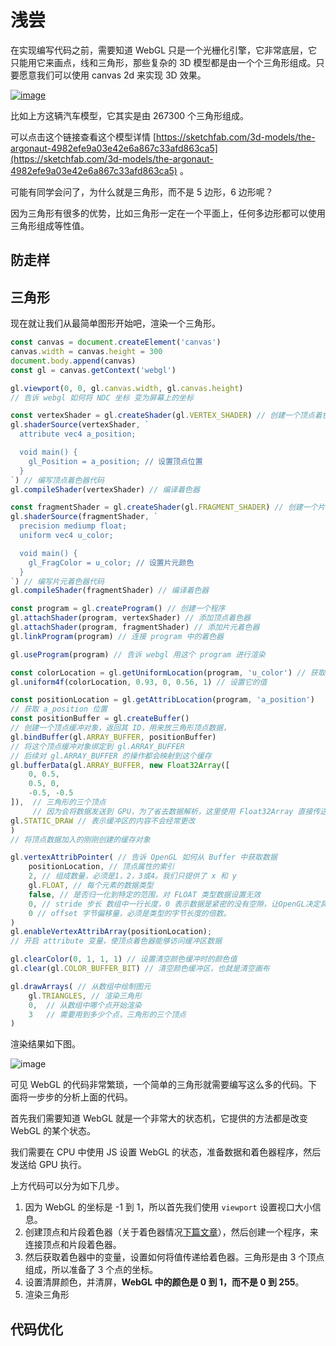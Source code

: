 # 浅尝

在实现编写代码之前，需要知道 WebGL 只是一个光栅化引擎，它非常底层，它只能用它来画点，线和三角形，那些复杂的 3D 模型都是由一个个三角形组成。只要愿意我们可以使用 canvas 2d 来实现 3D 效果。

[![image](https://user-images.githubusercontent.com/25923128/120994009-ad46b680-c7b6-11eb-82cf-9fed33463719.png)](https://sketchfab.com/3d-models/the-argonaut-4982efe9a03e42e6a867c33afd863ca5)

比如上方这辆汽车模型，它其实是由 267300 个三角形组成。

可以点击这个链接查看这个模型详情 [https://sketchfab.com/3d-models/the-argonaut-4982efe9a03e42e6a867c33afd863ca5](https://sketchfab.com/3d-models/the-argonaut-4982efe9a03e42e6a867c33afd863ca5) 。

可能有同学会问了，为什么就是三角形，而不是 5 边形，6 边形呢？

因为三角形有很多的优势，比如三角形一定在一个平面上，任何多边形都可以使用三角形组成等性值。

## 防走样

## 三角形

现在就让我们从最简单图形开始吧，渲染一个三角形。

```js
const canvas = document.createElement('canvas')
canvas.width = canvas.height = 300
document.body.append(canvas)
const gl = canvas.getContext('webgl')

gl.viewport(0, 0, gl.canvas.width, gl.canvas.height)
// 告诉 webgl 如何将 NDC 坐标 变为屏幕上的坐标

const vertexShader = gl.createShader(gl.VERTEX_SHADER) // 创建一个顶点着色器
gl.shaderSource(vertexShader, `
  attribute vec4 a_position;

  void main() {
    gl_Position = a_position; // 设置顶点位置
  }
`) // 编写顶点着色器代码
gl.compileShader(vertexShader) // 编译着色器

const fragmentShader = gl.createShader(gl.FRAGMENT_SHADER) // 创建一个片元着色器
gl.shaderSource(fragmentShader, `
  precision mediump float;
  uniform vec4 u_color;

  void main() {
    gl_FragColor = u_color; // 设置片元颜色
  }
`) // 编写片元着色器代码
gl.compileShader(fragmentShader) // 编译着色器

const program = gl.createProgram() // 创建一个程序
gl.attachShader(program, vertexShader) // 添加顶点着色器
gl.attachShader(program, fragmentShader) // 添加片元着色器
gl.linkProgram(program) // 连接 program 中的着色器

gl.useProgram(program) // 告诉 webgl 用这个 program 进行渲染

const colorLocation = gl.getUniformLocation(program, 'u_color') // 获取 u_color 变量位置
gl.uniform4f(colorLocation, 0.93, 0, 0.56, 1) // 设置它的值

const positionLocation = gl.getAttribLocation(program, 'a_position') 
// 获取 a_position 位置
const positionBuffer = gl.createBuffer() 
// 创建一个顶点缓冲对象，返回其 ID，用来放三角形顶点数据，
gl.bindBuffer(gl.ARRAY_BUFFER, positionBuffer) 
// 将这个顶点缓冲对象绑定到 gl.ARRAY_BUFFER
// 后续对 gl.ARRAY_BUFFER 的操作都会映射到这个缓存
gl.bufferData(gl.ARRAY_BUFFER, new Float32Array([
    0, 0.5,
    0.5, 0,
    -0.5, -0.5
]),  // 三角形的三个顶点
     // 因为会将数据发送到 GPU，为了省去数据解析，这里使用 Float32Array 直接传送数据
gl.STATIC_DRAW // 表示缓冲区的内容不会经常更改
)
// 将顶点数据加入的刚刚创建的缓存对象

gl.vertexAttribPointer( // 告诉 OpenGL 如何从 Buffer 中获取数据
    positionLocation, // 顶点属性的索引
    2, // 组成数量，必须是1，2，3或4。我们只提供了 x 和 y
    gl.FLOAT, // 每个元素的数据类型
    false, // 是否归一化到特定的范围，对 FLOAT 类型数据设置无效
    0, // stride 步长 数组中一行长度，0 表示数据是紧密的没有空隙，让OpenGL决定具体步长
    0 // offset 字节偏移量，必须是类型的字节长度的倍数。
)
gl.enableVertexAttribArray(positionLocation);
// 开启 attribute 变量，使顶点着色器能够访问缓冲区数据

gl.clearColor(0, 1, 1, 1) // 设置清空颜色缓冲时的颜色值
gl.clear(gl.COLOR_BUFFER_BIT) // 清空颜色缓冲区，也就是清空画布

gl.drawArrays( // 从数组中绘制图元
    gl.TRIANGLES, // 渲染三角形
    0,  // 从数组中哪个点开始渲染
    3   // 需要用到多少个点，三角形的三个顶点
)
```

渲染结果如下图。

![image](https://user-images.githubusercontent.com/25923128/120929285-0d881a80-c71b-11eb-82fe-4813aeb0609e.png)

可见 WebGL 的代码非常繁琐，一个简单的三角形就需要编写这么多的代码。下面将一步步的分析上面的代码。

首先我们需要知道 WebGL 就是一个非常大的状态机，它提供的方法都是改变 WebGL 的某个状态。

我们需要在 CPU 中使用 JS 设置 WebGL 的状态，准备数据和着色器程序，然后发送给 GPU 执行。

上方代码可以分为如下几步。

1. 因为 WebGL 的坐标是 -1 到 1，所以首先我们使用 `viewport` 设置视口大小信息。
2. 创建顶点和片段着色器（关于着色器情况[下篇文章](/5-shader.md)），然后创建一个程序，来连接顶点和片段着色器。
3. 然后获取着色器中的变量，设置如何将值传递给着色器。三角形是由 3 个顶点组成，所以准备了 3 个点的坐标。
4. 设置清屏颜色，并清屏，**WebGL 中的颜色是 0 到 1，而不是 0 到 255**。
5. 渲染三角形

## 代码优化


